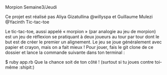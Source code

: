 Morpion
Semaine3/Jeudi

Ce projet est réalisé pas Aliya Gizatullina @willyspa et Guillaume Mulezi @Yacinth
Tic-tac-toe

Le tic-tac-toe, aussi appelé « morpion » (par analogie au jeu de morpion) est un jeu de réflexion se pratiquant à deux joueurs au tour par tour dont le but est de créer le premier un alignement. Le jeu se joue généralement avec papier et crayon, mais on a fait mieux !
Pour jouer, fais le git clone de ce dossier et lance la commande suivante dans ton terminal :

$ ruby app.rb
Que la chance soit de ton côté ! (surtout si tu joues contre toi-même :shipit:)

